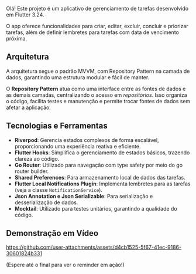 Olá! Este projeto é um aplicativo de gerenciamento de tarefas desenvolvido em Flutter 3.24.

O app oferece funcionalidades para criar, editar, excluir, concluir e priorizar tarefas, além de definir lembretes para tarefas com data de vencimento próxima.

## Arquitetura

A arquitetura segue o padrão MVVM, com Repository Pattern na camada de dados, garantindo uma estrutura modular e fácil de manter.

O **Repository Pattern** atua como uma interface entre as fontes de dados e as demais camadas, centralizando o acesso em _repositórios_. Isso organiza o código, facilita testes e manutenção e permite trocar fontes de dados sem afetar a aplicação.

## Tecnologias e Ferramentas

- **Riverpod**: Gerencia estados complexos de forma escalável, proporcionando uma experiência reativa e eficiente.
- **Flutter Hooks**: Simplifica o gerenciamento de estados básicos, trazendo clareza ao código.
- **Go Router**: Utilizado para navegação com type safety por meio do go router builder.
- **Shared Preferences**: Para armazenamento local de dados das tarefas.
- **Flutter Local Notifications Plugin**: Implementa lembretes para as tarefas (veja a classe `NotificationService`).
- **Json Annotation e Json Serializable**: Para serialização e desserialização de dados.
- **Mocktail**: Utilizado para testes unitários, garantindo a qualidade do código.

## Demonstração em Vídeo

https://github.com/user-attachments/assets/d4cb1525-5f67-41ec-9186-30601824b331

(Espere até o final para ver o reminder em ação!)
